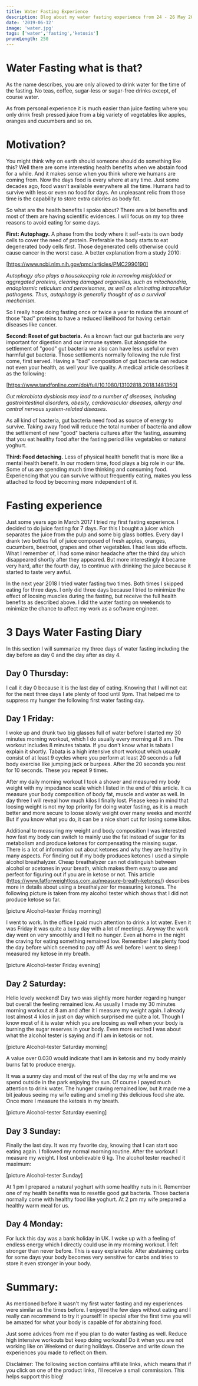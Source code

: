```yaml
---
title: Water Fasting Experience
description: Blog about my water fasting experience from 24 - 26 May 2019
date: '2019-06-12'
image: 'water.jpg'
tags: ['water','fasting','ketosis']
pruneLength: 250
---
```


# Water Fasting what is that?
As the name describes, you are only allowed to drink water for the time of the fasting. No teas, coffee, sugar-less or sugar-free drinks except, of course water.

As from personal experience it is much easier than juice fasting where you only drink fresh pressed juice from a big variety of vegetables like apples, oranges and cucumbers and so on.

# Motivation?
You might think why on earth should someone should do something like this? Well there are some interesting health benefits when we abstain food for a while. And it makes sense when you think where we humans are coming from. Now the days food is every where at any time. Just some decades ago, food wasn't available everywhere all the time. Humans had to survive with less or even no food for days. An unpleasant relic from those time is the capability to store extra calories as body fat.

So what are the health benefits I spoke about? There are a lot benefits and most of them are having scientific evidences. I will focus on my top three reasons to avoid eating for some days.

**First: Autophagy.** A phase from the body where it self-eats its own body cells to cover the need of protein. Preferable the body starts to eat degenerated body cells first. Those degenerated cells otherwise could cause cancer in the worst case. A better explanation from a study 2010:

[https://www.ncbi.nlm.nih.gov/pmc/articles/PMC2990190]

*Autophagy also plays a housekeeping role in removing misfolded or aggregated proteins, clearing damaged organelles, such as mitochondria, endoplasmic reticulum and peroxisomes, as well as eliminating intracellular pathogens. Thus, autophagy is generally thought of as a survival mechanism.*

So I really hope doing fasting once or twice a year to reduce the amount of those "bad" proteins to have a reduced likelihood for having certain diseases like cancer.

**Second: Reset of gut bacteria.** As a known fact our gut bacteria are very important for digestion and our immune system. But alongside the settlement of "good" gut bacteria we also can have less useful or even harmful gut bacteria. Those settlements normally following the rule first come, first served. Having a "bad" composition of gut bacteria can reduce not even your health, as well your live quality. A medical article describes it as the following:

[https://www.tandfonline.com/doi/full/10.1080/13102818.2018.1481350]

*Gut microbiota dysbiosis may lead to a number of diseases, including gastrointestinal disorders, obesity, cardiovascular diseases, allergy and central nervous system-related diseases.*

As all kind of bacteria, gut bacteria need food as source of energy to survive. Taking away food will reduce the total number of bacteria and allow the settlement of new "good" bacteria cultures after the fasting, assuming that you eat healthy food after the fasting period like vegetables or natural yoghurt.

**Third: Food detaching.** Less of physical health benefit that is more like a mental health benefit. In our modern time, food plays a big role in our life. Some of us are spending much time thinking and consuming food. Experiencing that you can survive without frequently eating, makes you less attached to food by becoming more independent of it.

# Fasting experience
Just some years ago in March 2017 I tried my first fasting experience. I decided to do juice fasting for 7 days. For this I bought a juicer which separates the juice from the pulp and some big glass bottles. Every day I drank two bottles full of juice composed of fresh apples, oranges, cucumbers, beetroot, grapes and other vegetables. I had less side effects. What I remember of, I had some minor headache after the third day which disappeared shortly after they appeared. But more interestingly it became very hard, after the fourth day, to continue with drinking the juice because it started to taste very awful.

In the next year 2018 I tried water fasting two times. Both times I skipped eating for three days. I only did three days because I tried to minimize the effect of loosing muscles during the fasting, but receive the full health benefits as described above. I did the water fasting on weekends to minimize the chance to affect my work as a software engineer.

# 3 Days Water Fasting Diary
In this section I will summarize my three days of water fasting including the day before as day 0 and the day after as day 4.

## Day 0 Thursday:
I call it day 0 because it is the last day of eating. Knowing that I will not eat for the next three days I ate plenty of food until 9pm. That helped me to suppress my hunger the following first water fasting day.

## Day 1 Friday:
I woke up and drunk two big glasses full of water before I started my 30 minutes morning workout, which I do usually every morning at 8 am. The workout includes 8 minutes tabata. If you don't know what is tabata I explain it shortly. Tabata is a high intensive short workout which usually consist of at least 9 cycles where you perform at least 20 seconds a full body exercise like jumping jack or burpees. After the 20 seconds you rest for 10 seconds. These you repeat 9 times.

After my daily morning workout I took a shower and measured my body weight with my impedance scale which I listed in the end of this article. It ca measure your body composition of body fat, muscle and water as well. In day three I will reveal how much kilos I finally lost. Please keep in mind that loosing weight is not my top priority for doing water fasting, as it is a much better and more secure to loose slowly weight over many weeks and month! But if you know what you do, it can be a nice short cut for losing some kilos.

Additional to measuring my weight and body composition I was interested how fast my body can switch to mainly use the fat instead of sugar for its metabolism and produce ketones for compensating the missing sugar. There is a lot of information out about ketones and why they are healthy in many aspects. For finding out if my body produces ketones I used a simple alcohol breathalyzer. Cheap breathalyzer can not distinguish between alcohol or acetones in your breath, which makes them easy to use and perfect for figuring out if you are in ketose or not. This article (https://www.fatforweightloss.com.au/measure-breath-ketones/) describes more in details about using a breathalyzer for measuring ketones. The following picture is taken from my alcohol tester which shows that I did not produce ketose so far.

[picture Alcohol-tester Friday morning]

I went to work. In the office I paid much attention to drink a lot water. Even it was Friday it was quite a busy day with a lot of meetings. Anyway the work day went on very smoothly and I felt no hunger. Even at home in the night the craving for eating something remained low. Remember I ate plenty food the day before which seemed to pay off! As well before I went to sleep I measured my ketose in my breath.

[picture Alcohol-tester Friday evening]

## Day 2 Saturday:
Hello lovely weekend! Day two was slightly more harder regarding hunger but overall the feeling remained low. As usually I made my 30 minutes morning workout at 8 am and after it I measure my weight again. I already lost almost 4 kilos in just on day which surprised me quite a lot. Though I know most of it is water which you are loosing as well when your body is burning the sugar reserves in your body. Even more excited I was about what the alcohol tester is saying and if I am in ketosis or not.

[picture Alcohol-tester Saturday morning]

A value over 0.030 would indicate that I am in ketosis and my body mainly burns fat to produce energy.

It was a sunny day and most of the rest of the day my wife and me we spend outside in the park enjoying the sun. Of course I payed much attention to drink water. The hunger craving remained low, but it made me a bit jealous seeing my wife eating and smelling this delicious food she ate. Once more I measure the ketosis in my breath.

[picture Alcohol-tester Saturday evening]

## Day 3 Sunday:
Finally the last day. It was my favorite day, knowing that I can start soo eating again. I followed my normal morning routine. After the workout I measure my weight. I lost unbelievable 6 kg. The alcohol tester reached it maximum:

[picture Alcohol-tester Sunday]

At 1 pm I prepared a natural yoghurt with some healthy nuts in it. Remember one of my health benefits was to resettle good gut bacteria. Those bacteria normally come with healthy food like yoghurt. At 2 pm my wife prepared a healthy warm meal for us.

## Day 4 Monday:
For luck this day was a bank holiday in UK. I woke up with a feeling of endless energy which I directly could use in my morning workout. I felt stronger than never before. This is easy explainable. After abstaining carbs for some days your body becomes very sensitive for carbs and tries to store it even stronger in your body.

# Summary:
As mentioned before it wasn't my first water fasting and my experiences were similar as the times before. I enjoyed the few days without eating and I really can recommend to try it yourself! In special after the first time you will be amazed for what your body is capable of for abstaining food.

Just some advices from me if you plan to do water fasting as well. Reduce high intensive workouts but keep doing workouts! Do it when you are not working like on Weekend or during holidays. Observe and write down the experiences you made to reflect on them.

Disclaimer: The following section contains affiliate links, which means that if you click on one of the product links, I’ll receive a small commission. This helps support this blog!

<!-- ## My Amazing Equipment:
**Alcohol tester**: Great for figuring out if you are in ketosis or not. \
Amazon UK: <a href="https://amzn.to/2IdwHGo" target="_blank">https://amzn.to/2IdwHGo (Amazon)</a>

**Omron Scale**: Measures not only your body weight. Can estimate your body fat, water and muscle composition as well. \
Amazon UK: <a href="https://amzn.to/2EPEVUc" target="_blank">https://amzn.to/2EPEVUc (Amazon)</a>

**Bare-Foot Shoes**: Perfect shoes for workouts like tabata, gym or running. Normal modern shoes are bad for your feet as they are overprotecting to your foot which will result in underdeveloped foot muscles and skeleton. A good developed foot is the basement of your body and prevents all kind of resulting issues like knee or back pain. There are many of expensive bare-foot shoes out but some cheap water shoes are completely sufficient. \
Amazon UK: <a href="https://amzn.to/2ESuyiF" target="_blank">https://amzn.to/2ESuyiF (Amazon)</a>

**Bluetooth Earphones**: I tested many different bluetooth earphones. I am sticking now with this one because they are cheap but are from very good quality regarding sound, battery and robustness. I can use them for weeks for my workouts without ever charging them! \
Amazon UK: <a href="https://amzn.to/2IkCdqG" target="_blank">https://amzn.to/2IkCdqG (Amazon)</a>

**Gymnastic Rings**: Perfect tool for upper body workout. I love it to train outside in the sun and fresh air. As well they are very light so you can take them with you wherever you go. \
Amazon UK: <a href="https://amzn.to/2WLwKm4" target="_blank">https://amzn.to/2WLwKm4 (Amazon)</a>

**Stainless Steel Water Bottle**: That drinking water is crucial I don't need to explain. I prefer those steel water bottles because there is not risk of plastic in your water. \
Amazon UK: <a href="https://amzn.to/2JYGyTL" target="_blank">https://amzn.to/2JYGyTL (Amazon)</a> -->